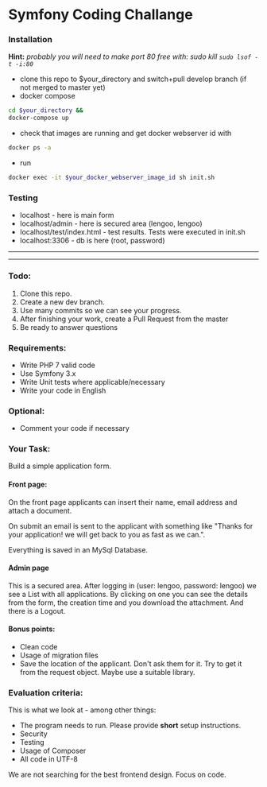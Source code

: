 # Symfony Coding Challange 
### Installation

**Hint:** *probably you will need to make port 80 free with: sudo kill `sudo lsof -t -i:80`*

* clone this repo to $your_directory and switch+pull develop branch (if not merged to master yet)
* docker compose
```sh
cd $your_directory &&
docker-compose up
```
* check that images are running and get docker webserver id with 
```sh
docker ps -a
```
* run
```sh
docker exec -it $your_docker_webserver_image_id sh init.sh
```

### Testing
* localhost - here is main form
* localhost/admin - here is secured area (lengoo, lengoo)
* localhost/test/index.html - test results. Tests were executed in init.sh
* localhost:3306 - db is here (root, password)
___
___

### Todo:

1. Clone this repo.
2. Create a new dev branch.
3. Use many commits so we can see your progress.
4. After finishing your work, create a Pull Request from the master
5. Be ready to answer questions

### Requirements:
* Write PHP 7 valid code
* Use Symfony 3.x
* Write Unit tests where applicable/necessary
* Write your code in English

### Optional:
* Comment your code if necessary

### Your Task:
Build a simple application form. 

#### Front page:
On the front page applicants can insert their name, email address and attach a document.

On submit an email is sent to the applicant with something like "Thanks for your application! we will get back to you as fast as we can.".

Everything is saved in an MySql Database.

#### Admin page
This is a secured area. After logging in (user: lengoo, password: lengoo) we see a List with all applications. By clicking on one you can see the details from the form, the creation time and you download the attachment. And there is a Logout.

#### Bonus points:
* Clean code
* Usage of migration files
* Save the location of the applicant. Don't ask them for it. Try to get it from the request object. Maybe use a suitable library.

### Evaluation criteria:
This is what we look at - among other things:
* The program needs to run. Please provide **short** setup instructions.
* Security
* Testing
* Usage of Composer
* All code in UTF-8

We are not searching for the best frontend design. Focus on code.
